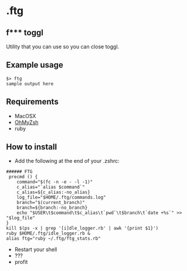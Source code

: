 # .ftg

## f*** toggl
Utility that you can use so you can close toggl.

## Example usage
````shell
$> ftg
sample output here
````


## Requirements
- MacOSX
- [OhMyZsh](https://github.com/robbyrussell/oh-my-zsh])
- ruby

## How to install
- Add the following at the end of your .zshrc:
````shell
###### FTG
 precmd () {
    command="$(fc -n -e - -l -1)"
    c_alias="`alias $command`"
    c_alias=${c_alias:-no_alias}
    log_file="$HOME/.ftg/commands.log"
    branch="$(current_branch)"
    branch=${branch:-no_branch}
    echo "$USER\t$command\t$c_alias\t`pwd`\t$branch\t`date +%s`" >> "$log_file"
}
kill $(ps -x | grep '[i]dle_logger.rb' | awk '{print $1}')
ruby $HOME/.ftg/idle_logger.rb &
alias ftg="ruby ~/.ftg/ftg_stats.rb"
````
- Restart your shell
- ???
- profit
